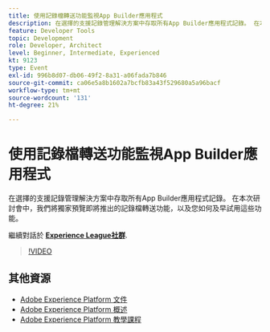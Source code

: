```yaml
---
title: 使用記錄檔轉送功能監視App Builder應用程式
description: 在選擇的支援記錄管理解決方案中存取所有App Builder應用程式記錄。 在本次研討會中，我們將獨家預覽即將推出的記錄檔轉送功能，以及您如何及早試用這些功能。
feature: Developer Tools
topic: Development
role: Developer, Architect
level: Beginner, Intermediate, Experienced
kt: 9123
type: Event
exl-id: 996b8d07-db06-49f2-8a31-a06fada7b846
source-git-commit: ca06e5a8b1602a7bcfb83a43f529680a5a96bacf
workflow-type: tm+mt
source-wordcount: '131'
ht-degree: 21%

---
```


# 使用記錄檔轉送功能監視App Builder應用程式

在選擇的支援記錄管理解決方案中存取所有App Builder應用程式記錄。 在本次研討會中，我們將獨家預覽即將推出的記錄檔轉送功能，以及您如何及早試用這些功能。

繼續對話於 **[Experience League社群](https://adobe.ly/3zXM3rp)**.

>[!VIDEO](https://video.tv.adobe.com/v/337568/?quality=12&learn=on&hidetitle=true)

## 其他資源

- [Adobe Experience Platform 文件](https://experienceleague.adobe.com/docs/experience-platform.html)
- [Adobe Experience Platform 概述](https://experienceleague.adobe.com/docs/experience-platform/landing/home.html?lang=zh-Hant)
- [Adobe Experience Platform 教學課程](https://experienceleague.adobe.com/docs/platform-learn/tutorials/overview.html?lang=zh-Hant)
